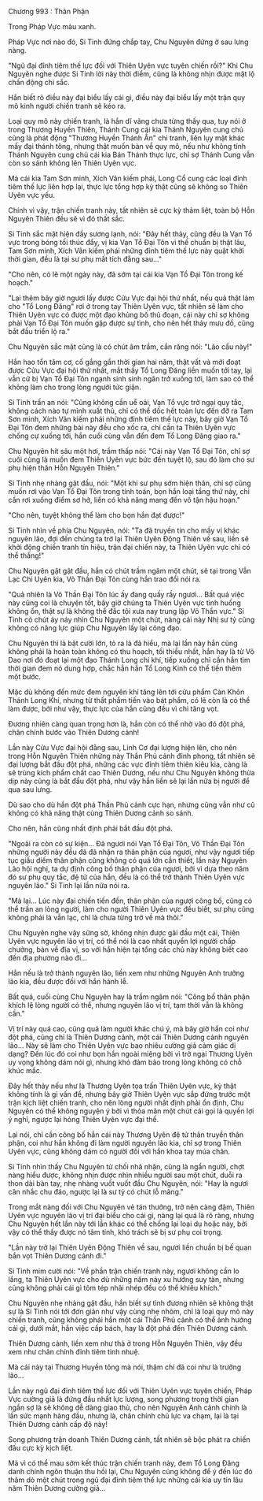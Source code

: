 




Chương 993 : Thân Phận


Trong Pháp Vực màu xanh.

Pháp Vực nơi nào đó, Si Tinh đứng chắp tay, Chu Nguyên đứng ở sau lưng nàng.

"Ngũ đại đỉnh tiêm thế lực đối với Thiên Uyên vực tuyên chiến rồi?" Khi Chu Nguyên nghe được Si Tinh lời này thời điểm, cũng là không nhịn được mặt lộ chấn động chi sắc.

Hắn biết rõ điều này đại biểu lấy cái gì, điều này đại biểu lấy một trận quy mô kinh người chiến tranh sẽ kéo ra.

Loại quy mô này chiến tranh, là hắn dĩ vãng chưa từng thấy qua, tuy nói ở trong Thương Huyền Thiên, Thánh Cung cái kia Thánh Nguyên cung chủ cũng là phát động "Thương Huyền Thánh Ấn" chi tranh, liên lụy mặt khác mấy đại thánh tông, nhưng thật muốn bàn về quy mô, nếu như không tính Thánh Nguyên cung chủ cái kia Bán Thánh thực lực, chỉ sợ Thánh Cung vẫn còn so sánh không lên Thiên Uyên vực.

Mà cái kia Tam Sơn minh, Xích Vân kiếm phái, Long Cổ cung các loại đỉnh tiêm thế lực liên hợp lại, thực lực tổng hợp kỳ thật cũng sẽ không so Thiên Uyên vực yếu.

Chính vì vậy, trận chiến tranh này, tất nhiên sẽ cực kỳ thảm liệt, toàn bộ Hỗn Nguyên Thiên đều sẽ vì đó thất sắc.

Si Tinh sắc mặt hiện đầy sương lạnh, nói: "Đây hết thảy, cũng đều là Vạn Tổ vực trong bóng tối thúc đẩy, vị kia Vạn Tổ Đại Tôn vì thế chuẩn bị thật lâu, Tam Sơn minh, Xích Vân kiếm phái những đỉnh tiêm thế lực này quật khởi thời gian, đều là tại sư phụ mất tích đằng sau..."

"Cho nên, có lẽ một ngày này, đã sớm tại cái kia Vạn Tổ Đại Tôn trong kế hoạch."

"Lại thêm bây giờ ngươi lấy được Cửu Vực đại hội thứ nhất, nếu quả thật làm cho "Tổ Long Đăng" rơi ở trong tay Thiên Uyên vực, tất nhiên sẽ làm cho Thiên Uyên vực có được một đạo khủng bố thủ đoạn, cái này chỉ sợ không phải Vạn Tổ Đại Tôn muốn gặp được sự tình, cho nên hết thảy mưu đồ, cũng bắt đầu triển lộ ra."

Chu Nguyên sắc mặt cũng là có chút âm trầm, cắn răng nói: "Lão cẩu này!"

Hắn hao tổn tâm cơ, cố gắng gần thời gian hai năm, thật vất vả mới đoạt được Cửu Vực đại hội thứ nhất, mắt thấy Tổ Long Đăng liền muốn tới tay, lại vẫn cứ bị Vạn Tổ Đại Tôn ngạnh sinh sinh ngăn trở xuống tới, làm sao có thể không làm cho trong lòng người tức giận.

Si Tinh trấn an nói: "Cũng không cần uể oải, Vạn Tổ vực trở ngại quy tắc, không cách nào tự mình xuất thủ, chỉ có thể dốc hết toàn lực đến đỡ ra Tam Sơn minh, Xích Vân kiếm phái những đỉnh tiêm thế lực này, bây giờ Vạn Tổ Đại Tôn đem những bài này đều cho xốc ra, chỉ cần ta Thiên Uyên vực chống cự xuống tới, hắn cuối cùng vẫn đến đem Tổ Long Đăng giao ra."

Chu Nguyên hít sâu một hơi, trầm thấp nói: "Cái này Vạn Tổ Đại Tôn, chỉ sợ cuối cùng là muốn đem Thiên Uyên vực bức đến tuyệt lộ, sau đó làm cho sư phụ hiện thân Hỗn Nguyên Thiên."

Si Tinh nhẹ nhàng gật đầu, nói: "Một khi sư phụ sớm hiện thân, chỉ sợ cũng muốn rơi vào Vạn Tổ Đại Tôn trong tính toán, bọn hắn loại tầng thứ này, chỉ cần rơi xuống điểm sơ hở, liền có khả năng mang đến vô tận hậu hoạn."

"Cho nên, tuyệt không thể làm cho bọn hắn đạt được!"

Si Tinh nhìn về phía Chu Nguyên, nói: "Ta đã truyền tin cho mấy vị khác nguyên lão, đợi đến chúng ta trở lại Thiên Uyên Động Thiên về sau, liền sẽ khởi động chiến tranh tín hiệu, trận đại chiến này, ta Thiên Uyên vực chỉ có thể thắng!"

Chu Nguyên gật gật đầu, hắn có chút trầm ngâm một chút, sẽ tại trong Vẫn Lạc Chi Uyên kia, Võ Thần Đại Tôn cùng hắn trao đổi nói ra.

"Quả nhiên là Võ Thần Đại Tôn lúc ấy đang quấy rầy ngươi... Bất quá việc này cũng coi là chuyện tốt, bây giờ chúng ta Thiên Uyên vực tình huống không ổn, thật sự là không thể đắc tội xưa nay trung lập Võ Thần vực." Si Tinh có chút áy náy nhìn Chu Nguyên một chút, nàng cái này Nhị sư tỷ cũng không có năng lực giúp Chu Nguyên lấy lại công đạo.

Chu Nguyên thì là bật cười lớn, tỏ ra là đã hiểu, mà lại lần này hắn cũng không phải là hoàn toàn không có thu hoạch, tối thiểu nhất, hắn hay là từ Võ Dao nơi đó đoạt lại một đạo Thánh Long chi khí, tiếp xuống chỉ cần hắn tìm thời gian đem nó dung hợp, chắc hẳn hắn Tổ Long Kinh có thể tiến thêm một bước.

Mặc dù không đến mức đem nguyên khí tăng lên tới cửu phẩm Càn Khôn Thánh Long Khí, nhưng từ thất phẩm tiến vào bát phẩm, có lẽ còn là có thể làm được, bởi như vậy, thực lực của hắn cũng đều vì chi tăng vọt.

Đương nhiên càng quan trọng hơn là, hắn còn có thể nhờ vào đó đột phá, chân chính bước vào Thiên Dương cảnh!

Lần này Cửu Vực đại hội đằng sau, Linh Cơ đại lượng hiện lên, cho nên trong Hỗn Nguyên Thiên những này Thần Phủ cảnh đỉnh phong, tất nhiên sẽ đại lượng bắt đầu đột phá, những các vực đỉnh tiêm thiên kiêu kia, càng là sẽ trùng kích phẩm chất cao Thiên Dương, nếu như Chu Nguyên không thừa dịp này cũng là bắt đầu đột phá, như vậy hắn liền sẽ lại lần nữa bị người để qua sau lưng.

Dù sao cho dù hắn đột phá Thần Phủ cảnh cực hạn, nhưng cũng vẫn như cũ không có khả năng thật cùng Thiên Dương cảnh so sánh.

Cho nên, hắn cũng nhất định phải bắt đầu đột phá.

"Ngoài ra còn có sự kiện... Đã ngươi nói Vạn Tổ Đại Tôn, Võ Thần Đại Tôn những người này đều đã đã nhận ra thân phận của ngươi, như vậy ngươi tiếp tục giấu diếm thân phận cũng không có quá lớn cần thiết, lần này Nguyên Lão hội nghị, ta dự định công bố thân phận của ngươi, bởi vì dựa theo năm đó sư phụ quy tắc, đệ tử của hắn, đều là có thể trở thành Thiên Uyên vực nguyên lão." Si Tinh lại lần nữa nói ra.

"Mà lại... Lúc này đại chiến tiến đến, thân phận của ngươi công bố, cũng có thể trấn an lòng người, làm cho người Thiên Uyên vực đều biết, sư phụ cũng không phải là vẫn lạc, chỉ là chưa từng trở về mà thôi."

Chu Nguyên nghe vậy sững sờ, không nhịn được gãi đầu một cái, Thiên Uyên vực nguyên lão vị trí, có thể nói là cao nhất quyền lợi người chấp chưởng, bàn về địa vị, so với hắn hiện tại tổng các chủ này không biết cao đến địa phương nào đi...

Hắn nếu là trở thành nguyên lão, liền xem như những Nguyên Anh trưởng lão kia, đều được đối với hắn hành lễ.

Bất quá, cuối cùng Chu Nguyên hay là trầm ngâm nói: "Công bố thân phận khích lệ lòng người có thể, nhưng nguyên lão vị trí, tạm thời vẫn là không cần."

Vị trí này quá cao, cũng quá làm người khác chú ý, mà bây giờ hắn coi như đột phá, cũng chỉ là Thiên Dương cảnh, một cái Thiên Dương cảnh nguyên lão... Này sẽ làm cho Thiên Uyên vực bao nhiêu cường giả cảm giác dị dạng? Đến lúc đó coi như bọn hắn ngoài miệng bởi vì trở ngại Thương Uyên uy vọng không dám nói gì, nhưng khó đảm bảo trong lòng không có chỗ khúc mắc.

Đây hết thảy nếu như là Thương Uyên tọa trấn Thiên Uyên vực, kỳ thật không tính là gì vấn đề, nhưng bây giờ Thiên Uyên vực sắp đứng trước một trận kịch liệt chiến tranh, cho nên lòng người nhất định phải ổn định, Chu Nguyên có thể không nguyện ý bởi vì thỏa mãn một chút cái gọi là quyền lợi ý nghĩ, ngược lại hỏng Thiên Uyên vực đại thế.

Lại nói, chỉ cần công bố hắn cái này Thương Uyên đệ tử thân truyền thân phận, coi như hắn không đi làm người nguyên lão kia, chỉ sợ trong Thiên Uyên vực, cũng không dám có người đối với hắn khoa tay múa chân.

Si Tinh nhìn thấy Chu Nguyên từ chối nhã nhặn, cũng là ngẩn người, chợt nàng hiểu được, không nhịn được nhìn nhiều người sau một chút, duỗi ra thon dài bàn tay, nhẹ nhàng vuốt vuốt đầu Chu Nguyên, nói: "Hay là ngươi cân nhắc chu đáo, ngược lại là sư tỷ có chút lỗ mãng."

Trong mắt nàng đối với Chu Nguyên vẻ tán thưởng, trở nên càng đậm, Thiên Uyên vực nguyên lão vị trí đại biểu cho cái gì, nàng lại quá là rõ ràng, nhưng Chu Nguyên hết lần này tới lần khác có thể chống lại loại dụ hoặc này, bởi vậy có thể thấy được nó tâm tính, khó trách sẽ bị sư phụ coi trọng.

"Lần này trở lại Thiên Uyên Động Thiên về sau, ngươi liền chuẩn bị bế quan bắn vọt Thiên Dương cảnh đi."

Si Tinh mỉm cười nói: "Về phần trận chiến tranh này, ngươi không cần lo lắng, ta Thiên Uyên vực cho dù những năm này xu hướng suy tàn, nhưng cũng không phải cái gì tôm tép nhãi nhép đều có thể khiêu khích."

Chu Nguyên nhẹ nhàng gật đầu, hắn biết sự tình đương nhiên sẽ không thật sự là Si Tinh nói tới đơn giản như vậy cùng nhẹ nhõm, chỉ là loại quy mô này chiến tranh, cũng không phải hắn một cái Thần Phủ cảnh có thể ảnh hưởng cái gì, dưới mắt, hắn việc cấp bách, hay là đột phá đến Thiên Dương cảnh.

Thiên Dương cảnh, liền xem như thả ở trong Hỗn Nguyên Thiên, vậy đều xem như chân chính đỉnh tiêm tinh nhuệ.

Mà cái này tại Thương Huyền tông mà nói, thậm chí đã coi như là trưởng lão...

Lần này ngũ đại đỉnh tiêm thế lực đối với Thiên Uyên vực tuyên chiến, Pháp Vực cường giả là đứng đầu nhất lực lượng, song phương trong thời gian ngắn sợ là sẽ không dễ dàng giao thủ, cho nên Nguyên Anh cảnh chính là lần sức mạnh hàng đầu, nhưng là, chân chính chủ lực va chạm, lại là tại Thiên Dương cảnh cấp độ này!

Song phương trận doanh Thiên Dương cảnh, tất nhiên sẽ bộc phát ra chiến đấu cực kỳ kịch liệt.

Mà vì có thể mau sớm kết thúc trận chiến tranh này, đem Tổ Long Đăng danh chính ngôn thuận thu hồi lại, Chu Nguyên cũng không để ý đến lúc đó thăm dò một chút trong ngũ đại đỉnh tiêm thế lực những cái kia uy tín lâu năm Thiên Dương cường giả...




